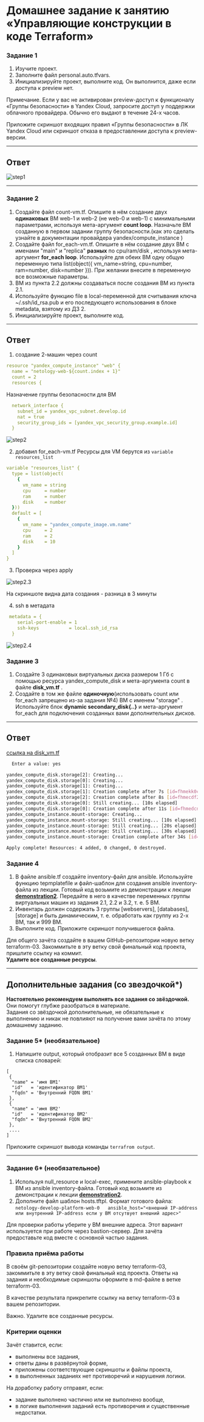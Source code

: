# Домашнее задание к занятию «Управляющие конструкции в коде Terraform»

### Задание 1

1. Изучите проект.
2. Заполните файл personal.auto.tfvars.
3. Инициализируйте проект, выполните код. Он выполнится, даже если доступа к preview нет.

Примечание. Если у вас не активирован preview-доступ к функционалу «Группы безопасности» в Yandex Cloud, запросите доступ у поддержки облачного провайдера. Обычно его выдают в течение 24-х часов.

Приложите скриншот входящих правил «Группы безопасности» в ЛК Yandex Cloud или скриншот отказа в предоставлении доступа к preview-версии.

---

## Ответ

![step1](https://github.com/ivanmalyshev/ter-homeworks/blob/main/03/src/step1.png)

------

### Задание 2

1. Создайте файл count-vm.tf. Опишите в нём создание двух **одинаковых** ВМ  web-1 и web-2 (не web-0 и web-1) с минимальными параметрами, используя мета-аргумент **count loop**. Назначьте ВМ созданную в первом задании группу безопасности.(как это сделать узнайте в документации провайдера yandex/compute_instance )
2. Создайте файл for_each-vm.tf. Опишите в нём создание двух ВМ с именами "main" и "replica" **разных** по cpu/ram/disk , используя мета-аргумент **for_each loop**. Используйте для обеих ВМ одну общую переменную типа list(object({ vm_name=string, cpu=number, ram=number, disk=number  })). При желании внесите в переменную все возможные параметры.
3. ВМ из пункта 2.2 должны создаваться после создания ВМ из пункта 2.1.
4. Используйте функцию file в local-переменной для считывания ключа ~/.ssh/id_rsa.pub и его последующего использования в блоке metadata, взятому из ДЗ 2.
5. Инициализируйте проект, выполните код.

------

## Ответ
1. создание 2-машин через count
```yaml
resource "yandex_compute_instance" "web" {
  name = "netology-web-${count.index + 1}"
  count = 2
  resources {
```

Назначение группы безопасности для ВМ
```yaml
  network_interface {
    subnet_id = yandex_vpc_subnet.develop.id
    nat = true
    security_group_ids = [yandex_vpc_security_group.example.id]
  }
```

![step2](https://github.com/ivanmalyshev/ter-homeworks/blob/main/03/src/step-2.png)

2. добавил for_each-vm.tf Ресурсы для VM берутся из `variable resources_list`

```yaml
variable "resources_list" {
  type = list(object(
    {
      vm_name = string
      cpu     = number
      ram     = number
      disk    = number
  }))
  default = [
    {
      vm_name = "yandex_compute_image.vm.name"
      cpu     = 2
      ram     = 2
      disk    = 10
    }
  ]
}
```

3. Проверка через apply

![step2.3](https://github.com/ivanmalyshev/ter-homeworks/blob/main/03/src/step-2.3.png)

На скриншоте видна дата создания - разница в 3 минуты

4. ssh в метадата
```yaml
 metadata = {
    serial-port-enable = 1
    ssh-keys           = local.ssh_id_rsa
  } 
```
![step2.4](https://github.com/ivanmalyshev/ter-homeworks/blob/main/03/src/step2-4.png)

### Задание 3

1. Создайте 3 одинаковых виртуальных диска размером 1 Гб с помощью ресурса yandex_compute_disk и мета-аргумента count в файле **disk_vm.tf** .
2. Создайте в том же файле **одиночную**(использовать count или for_each запрещено из-за задания №4) ВМ c именем "storage"  . Используйте блок **dynamic secondary_disk{..}** и мета-аргумент for_each для подключения созданных вами дополнительных дисков.

------

## Ответ

[ссылка на disk_vm.tf](https://github.com/ivanmalyshev/ter-homeworks/blob/main/03/src/disk_vm.tf)

```bash
  Enter a value: yes

yandex_compute_disk.storage[2]: Creating...
yandex_compute_disk.storage[0]: Creating...
yandex_compute_disk.storage[1]: Creating...
yandex_compute_disk.storage[1]: Creation complete after 7s [id=fhmekk0c5c70vqm37jsi]
yandex_compute_disk.storage[2]: Creation complete after 8s [id=fhmecdf2is51d9g8pahe]
yandex_compute_disk.storage[0]: Still creating... [10s elapsed]
yandex_compute_disk.storage[0]: Creation complete after 11s [id=fhmedcn5aa4f1uli4ait]
yandex_compute_instance.mount-storage: Creating...
yandex_compute_instance.mount-storage: Still creating... [10s elapsed]
yandex_compute_instance.mount-storage: Still creating... [20s elapsed]
yandex_compute_instance.mount-storage: Still creating... [30s elapsed]
yandex_compute_instance.mount-storage: Creation complete after 34s [id=fhmcq10emovdnl525rcc]

Apply complete! Resources: 4 added, 0 changed, 0 destroyed.
```

### Задание 4

1. В файле ansible.tf создайте inventory-файл для ansible.
Используйте функцию tepmplatefile и файл-шаблон для создания ansible inventory-файла из лекции.
Готовый код возьмите из демонстрации к лекции [**demonstration2**](https://github.com/netology-code/ter-homeworks/tree/main/03/demonstration2).
Передайте в него в качестве переменных группы виртуальных машин из задания 2.1, 2.2 и 3.2, т. е. 5 ВМ.
2. Инвентарь должен содержать 3 группы [webservers], [databases], [storage] и быть динамическим, т. е. обработать как группу из 2-х ВМ, так и 999 ВМ.
4. Выполните код. Приложите скриншот получившегося файла. 

Для общего зачёта создайте в вашем GitHub-репозитории новую ветку terraform-03. Закоммитьте в эту ветку свой финальный код проекта, пришлите ссылку на коммит.   
**Удалите все созданные ресурсы**.

------

## Дополнительные задания (со звездочкой*)

**Настоятельно рекомендуем выполнять все задания со звёздочкой.** Они помогут глубже разобраться в материале.   
Задания со звёздочкой дополнительные, не обязательные к выполнению и никак не повлияют на получение вами зачёта по этому домашнему заданию. 

### Задание 5* (необязательное)
1. Напишите output, который отобразит все 5 созданных ВМ в виде списка словарей:
``` 
[
 {
  "name" = 'имя ВМ1'
  "id"   = 'идентификатор ВМ1'
  "fqdn" = 'Внутренний FQDN ВМ1'
 },
 {
  "name" = 'имя ВМ2'
  "id"   = 'идентификатор ВМ2'
  "fqdn" = 'Внутренний FQDN ВМ2'
 },
 ....
]
```
Приложите скриншот вывода команды ```terrafrom output```.

------

### Задание 6* (необязательное)

1. Используя null_resource и local-exec, примените ansible-playbook к ВМ из ansible inventory-файла.
Готовый код возьмите из демонстрации к лекции [**demonstration2**](https://github.com/netology-code/ter-homeworks/tree/main/demonstration2).
3. Дополните файл шаблон hosts.tftpl. 
Формат готового файла:
```netology-develop-platform-web-0   ansible_host="<внешний IP-address или внутренний IP-address если у ВМ отсутвует внешний адрес>"```

Для проверки работы уберите у ВМ внешние адреса. Этот вариант используется при работе через bastion-сервер.
Для зачёта предоставьте код вместе с основной частью задания.

### Правила приёма работы

В своём git-репозитории создайте новую ветку terraform-03, закоммитьте в эту ветку свой финальный код проекта. Ответы на задания и необходимые скриншоты оформите в md-файле в ветке terraform-03.

В качестве результата прикрепите ссылку на ветку terraform-03 в вашем репозитории.

Важно. Удалите все созданные ресурсы.

### Критерии оценки

Зачёт ставится, если:

* выполнены все задания,
* ответы даны в развёрнутой форме,
* приложены соответствующие скриншоты и файлы проекта,
* в выполненных заданиях нет противоречий и нарушения логики.

На доработку работу отправят, если:

* задание выполнено частично или не выполнено вообще,
* в логике выполнения заданий есть противоречия и существенные недостатки. 


